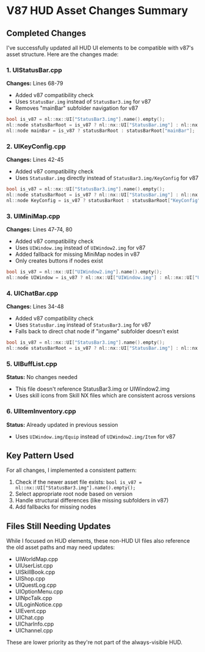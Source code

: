 # V87 HUD Asset Changes Summary

## Completed Changes

I've successfully updated all HUD UI elements to be compatible with v87's asset structure. Here are the changes made:

### 1. UIStatusBar.cpp
**Changes:** Lines 68-79
- Added v87 compatibility check
- Uses `StatusBar.img` instead of `StatusBar3.img` for v87
- Removes "mainBar" subfolder navigation for v87

```cpp
bool is_v87 = nl::nx::UI["StatusBar3.img"].name().empty();
nl::node statusBarRoot = is_v87 ? nl::nx::UI["StatusBar.img"] : nl::nx::UI["StatusBar3.img"];
nl::node mainBar = is_v87 ? statusBarRoot : statusBarRoot["mainBar"];
```

### 2. UIKeyConfig.cpp
**Changes:** Lines 42-45
- Added v87 compatibility check
- Uses `StatusBar.img` directly instead of `StatusBar3.img/KeyConfig` for v87

```cpp
bool is_v87 = nl::nx::UI["StatusBar3.img"].name().empty();
nl::node statusBarRoot = is_v87 ? nl::nx::UI["StatusBar.img"] : nl::nx::UI["StatusBar3.img"];
nl::node KeyConfig = is_v87 ? statusBarRoot : statusBarRoot["KeyConfig"];
```

### 3. UIMiniMap.cpp
**Changes:** Lines 47-74, 80
- Added v87 compatibility check
- Uses `UIWindow.img` instead of `UIWindow2.img` for v87
- Added fallback for missing MiniMap nodes in v87
- Only creates buttons if nodes exist

```cpp
bool is_v87 = nl::nx::UI["UIWindow2.img"].name().empty();
nl::node UIWindow = is_v87 ? nl::nx::UI["UIWindow.img"] : nl::nx::UI["UIWindow2.img"];
```

### 4. UIChatBar.cpp
**Changes:** Lines 34-48
- Added v87 compatibility check
- Uses `StatusBar.img` instead of `StatusBar3.img` for v87
- Falls back to direct chat node if "ingame" subfolder doesn't exist

```cpp
bool is_v87 = nl::nx::UI["StatusBar3.img"].name().empty();
nl::node statusBarRoot = is_v87 ? nl::nx::UI["StatusBar.img"] : nl::nx::UI["StatusBar3.img"];
```

### 5. UIBuffList.cpp
**Status:** No changes needed
- This file doesn't reference StatusBar3.img or UIWindow2.img
- Uses skill icons from Skill NX files which are consistent across versions

### 6. UIItemInventory.cpp
**Status:** Already updated in previous session
- Uses `UIWindow.img/Equip` instead of `UIWindow2.img/Item` for v87

## Key Pattern Used

For all changes, I implemented a consistent pattern:
1. Check if the newer asset file exists: `bool is_v87 = nl::nx::UI["StatusBar3.img"].name().empty();`
2. Select appropriate root node based on version
3. Handle structural differences (like missing subfolders in v87)
4. Add fallbacks for missing nodes

## Files Still Needing Updates

While I focused on HUD elements, these non-HUD UI files also reference the old asset paths and may need updates:
- UIWorldMap.cpp
- UIUserList.cpp
- UISkillBook.cpp
- UIShop.cpp
- UIQuestLog.cpp
- UIOptionMenu.cpp
- UINpcTalk.cpp
- UILoginNotice.cpp
- UIEvent.cpp
- UIChat.cpp
- UICharInfo.cpp
- UIChannel.cpp

These are lower priority as they're not part of the always-visible HUD.